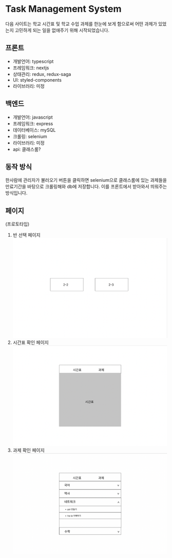 # Task Management System

다음 사이트는 학교 시간표 및 학교 수업 과제를 한눈에 보게 함으로써 어떤 과제가 있었는지 고민하게 되는 일을 없애주기 위해 시작되었습니다.

## 프론트

- 개발언어: typescript
- 프레임워크: nextjs
- 상태관리: redux, redux-saga
- UI: styled-components
- 라이브러리: 미정

## 백엔드

- 개발언어: javascript
- 프레임워크: express
- 데이터베이스: mySQL
- 크롤링: selenium
- 라이브러리: 미정
- api: 클래스룸?

## 동작 방식

한사람에 관리자가 불러오기 버튼을 클릭하면 selenium으로 클래스룸에 있는 과제들을 만료기간을 바탕으로 크롤링해와 db에 저장합니다.
이를 프론트에서 받아와서 띄워주는 방식입니다.

## 페이지

(프로토타입)

1. 반 선택 페이지
   ![page1](./REDME/page1.png)
2. 시간표 확인 페이지
   ![page1](./REDME/page2.png)
3. 과제 확인 페이지
   ![page1](./REDME/page3.png)
